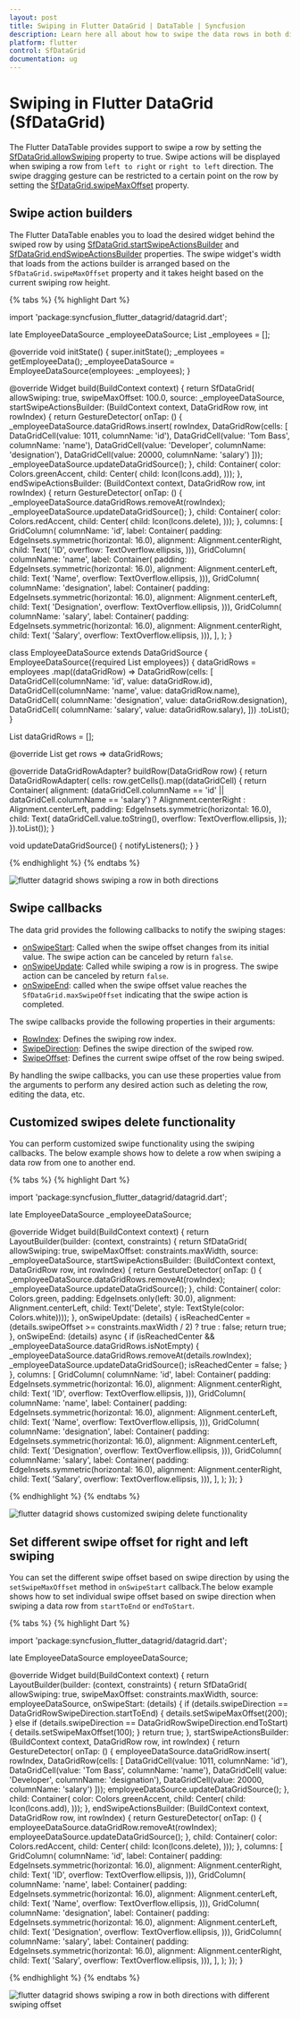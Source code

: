 ```yaml
---
layout: post
title: Swiping in Flutter DataGrid | DataTable | Syncfusion
description: Learn here all about how to swipe the data rows in both directions in Syncfusion Flutter DataGrid (SfDataGrid) widget and more.
platform: flutter
control: SfDataGrid
documentation: ug
---
```


# Swiping in Flutter DataGrid (SfDataGrid)

The Flutter DataTable provides support to swipe a row by setting the [SfDataGrid.allowSwiping](https://pub.dev/documentation/syncfusion_flutter_datagrid/latest/datagrid/SfDataGrid/allowSwiping.html) property to true. Swipe actions will be displayed when swiping a row from `left to right` or `right to left` direction. The swipe dragging gesture can be restricted to a certain point on the row by setting the [SfDataGrid.swipeMaxOffset](https://pub.dev/documentation/syncfusion_flutter_datagrid/latest/datagrid/SfDataGrid/swipeMaxOffset.html) property.

## Swipe action builders

The Flutter DataTable enables you to load the desired widget behind the swiped row by using [SfDataGrid.startSwipeActionsBuilder](https://pub.dev/documentation/syncfusion_flutter_datagrid/latest/datagrid/SfDataGrid/startSwipeActionsBuilder.html) and [SfDataGrid.endSwipeActionsBuilder](https://pub.dev/documentation/syncfusion_flutter_datagrid/latest/datagrid/SfDataGrid/endSwipeActionsBuilder.html) properties. The swipe widget's width that loads from the actions builder is arranged based on the `SfDataGrid.swipeMaxOffset` property and it takes height based on the current swiping row height.

{% tabs %}
{% highlight Dart %} 

import 'package:syncfusion_flutter_datagrid/datagrid.dart';

late EmployeeDataSource _employeeDataSource;
List<Employee> _employees = <Employee>[];

@override
void initState() {
  super.initState();
  _employees = getEmployeeData();
  _employeeDataSource = EmployeeDataSource(employees: _employees);
}

@override
Widget build(BuildContext context) {
  return SfDataGrid(
    allowSwiping: true,
    swipeMaxOffset: 100.0,
    source: _employeeDataSource,
    startSwipeActionsBuilder:
        (BuildContext context, DataGridRow row, int rowIndex) {
      return GestureDetector(
          onTap: () {
            _employeeDataSource.dataGridRows.insert(
                rowIndex,
                DataGridRow(cells: [
                  DataGridCell(value: 1011, columnName: 'id'),
                  DataGridCell(value: 'Tom Bass', columnName: 'name'),
                  DataGridCell(value: 'Developer', columnName: 'designation'),
                  DataGridCell(value: 20000, columnName: 'salary')
                ]));
            _employeeDataSource.updateDataGridSource();
          },
          child: Container(
              color: Colors.greenAccent,
              child: Center(
                child: Icon(Icons.add),
              )));
    },
    endSwipeActionsBuilder:
        (BuildContext context, DataGridRow row, int rowIndex) {
      return GestureDetector(
          onTap: () {
            _employeeDataSource.dataGridRows.removeAt(rowIndex);
            _employeeDataSource.updateDataGridSource();
          },
          child: Container(
              color: Colors.redAccent,
              child: Center(
                child: Icon(Icons.delete),
              )));
    },
    columns: <GridColumn>[
      GridColumn(
          columnName: 'id',
          label: Container(
              padding: EdgeInsets.symmetric(horizontal: 16.0),
              alignment: Alignment.centerRight,
              child: Text(
                'ID',
                overflow: TextOverflow.ellipsis,
              ))),
      GridColumn(
          columnName: 'name',
          label: Container(
              padding: EdgeInsets.symmetric(horizontal: 16.0),
              alignment: Alignment.centerLeft,
              child: Text(
                'Name',
                overflow: TextOverflow.ellipsis,
              ))),
      GridColumn(
          columnName: 'designation',
          label: Container(
              padding: EdgeInsets.symmetric(horizontal: 16.0),
              alignment: Alignment.centerLeft,
              child: Text(
                'Designation',
                overflow: TextOverflow.ellipsis,
              ))),
      GridColumn(
          columnName: 'salary',
          label: Container(
              padding: EdgeInsets.symmetric(horizontal: 16.0),
              alignment: Alignment.centerRight,
              child: Text(
                'Salary',
                overflow: TextOverflow.ellipsis,
              ))),
    ],
  );
}

class EmployeeDataSource extends DataGridSource {
  EmployeeDataSource({required List<Employee> employees}) {
    dataGridRows = employees
        .map<DataGridRow>((dataGridRow) => DataGridRow(cells: [
              DataGridCell<int>(columnName: 'id', value: dataGridRow.id),
              DataGridCell<String>(columnName: 'name', value: dataGridRow.name),
              DataGridCell<String>(
                  columnName: 'designation', value: dataGridRow.designation),
              DataGridCell<int>(
                  columnName: 'salary', value: dataGridRow.salary),
            ]))
        .toList();
  }

  List<DataGridRow> dataGridRows = [];

  @override
  List<DataGridRow> get rows => dataGridRows;

  @override
  DataGridRowAdapter? buildRow(DataGridRow row) {
    return DataGridRowAdapter(
        cells: row.getCells().map<Widget>((dataGridCell) {
      return Container(
          alignment: (dataGridCell.columnName == 'id' ||
                  dataGridCell.columnName == 'salary')
              ? Alignment.centerRight
              : Alignment.centerLeft,
          padding: EdgeInsets.symmetric(horizontal: 16.0),
          child: Text(
            dataGridCell.value.toString(),
            overflow: TextOverflow.ellipsis,
          ));
    }).toList());
  }

  void updateDataGridSource() {
    notifyListeners();
  }
}

{% endhighlight %}
{% endtabs %}

![flutter datagrid shows swiping a row in both directions](images/swiping/flutter-datagrid-swiping.gif)

## Swipe callbacks

The data grid provides the following callbacks to notify the swiping stages:  

* [onSwipeStart](https://pub.dev/documentation/syncfusion_flutter_datagrid/latest/datagrid/SfDataGrid/onSwipeStart.html): Called when the swipe offset changes from its initial value. The swipe action can be canceled by return `false`.
* [onSwipeUpdate](https://pub.dev/documentation/syncfusion_flutter_datagrid/latest/datagrid/SfDataGrid/onSwipeUpdate.html): Called while swiping a row is in progress. The swipe action can be canceled by return `false`.
* [onSwipeEnd](https://pub.dev/documentation/syncfusion_flutter_datagrid/latest/datagrid/SfDataGrid/onSwipeEnd.html): called when the swipe offset value reaches the `SfDataGrid.maxSwipeOffset` indicating that the swipe action is completed.

The swipe callbacks provide the following properties in their arguments:

* [RowIndex](https://pub.dev/documentation/syncfusion_flutter_datagrid/latest/datagrid/DataGridSwipeUpdateDetails/rowIndex.html): Defines the swiping row index.
* [SwipeDirection](https://pub.dev/documentation/syncfusion_flutter_datagrid/latest/datagrid/DataGridSwipeUpdateDetails/swipeDirection.html): Defines the swipe direction of the swiped row.
* [SwipeOffset](https://pub.dev/documentation/syncfusion_flutter_datagrid/latest/datagrid/DataGridSwipeUpdateDetails/swipeOffset.html): Defines the current swipe offset of the row being swiped.

By handling the swipe callbacks, you can use these properties value from the arguments to perform any desired action such as deleting the row, editing the data, etc.

## Customized swipes delete functionality

You can perform customized swipe functionality using the swiping callbacks. The below example shows how to delete a row when swiping a data row from one to another end.

{% tabs %}
{% highlight Dart %} 

import 'package:syncfusion_flutter_datagrid/datagrid.dart';

late EmployeeDataSource _employeeDataSource;

@override
Widget build(BuildContext context) {
  return LayoutBuilder(builder: (context, constraints) {
    return SfDataGrid(
      allowSwiping: true,
      swipeMaxOffset: constraints.maxWidth,
      source: _employeeDataSource,
      startSwipeActionsBuilder:
          (BuildContext context, DataGridRow row, int rowIndex) {
        return GestureDetector(
            onTap: () {
              _employeeDataSource.dataGridRows.removeAt(rowIndex);
              _employeeDataSource.updateDataGridSource();
            },
            child: Container(
                color: Colors.green,
                padding: EdgeInsets.only(left: 30.0),
                alignment: Alignment.centerLeft,
                child: Text('Delete', style: TextStyle(color: Colors.white))));
      },
      onSwipeUpdate: (details) {
        isReachedCenter =
            (details.swipeOffset >= constraints.maxWidth / 2) ? true : false;
        return true;
      },
      onSwipeEnd: (details) async {
        if (isReachedCenter && _employeeDataSource.dataGridRows.isNotEmpty) {
          _employeeDataSource.dataGridRows.removeAt(details.rowIndex);
          _employeeDataSource.updateDataGridSource();
          isReachedCenter = false;
        }
      },
      columns: <GridColumn>[
        GridColumn(
            columnName: 'id',
            label: Container(
                padding: EdgeInsets.symmetric(horizontal: 16.0),
                alignment: Alignment.centerRight,
                child: Text(
                  'ID',
                  overflow: TextOverflow.ellipsis,
                ))),
        GridColumn(
            columnName: 'name',
            label: Container(
                padding: EdgeInsets.symmetric(horizontal: 16.0),
                alignment: Alignment.centerLeft,
                child: Text(
                  'Name',
                  overflow: TextOverflow.ellipsis,
                ))),
        GridColumn(
            columnName: 'designation',
            label: Container(
                padding: EdgeInsets.symmetric(horizontal: 16.0),
                alignment: Alignment.centerLeft,
                child: Text(
                  'Designation',
                  overflow: TextOverflow.ellipsis,
                ))),
        GridColumn(
            columnName: 'salary',
            label: Container(
                padding: EdgeInsets.symmetric(horizontal: 16.0),
                alignment: Alignment.centerRight,
                child: Text(
                  'Salary',
                  overflow: TextOverflow.ellipsis,
                ))),
      ],
    );
  });
}

{% endhighlight %}
{% endtabs %}

![flutter datagrid shows customized swiping delete functionality](images/swiping/flutter-datagrid-customized-swiping-delete-funtionality.gif)

## Set different swipe offset for right and left swiping 

You can set the different swipe offset based on swipe direction by using the `setSwipeMaxOffset` method in `onSwipeStart` callback.The below example shows how to set individual swipe offset based on swipe direction when swiping a data row from `startToEnd` or `endToStart`.  

{% tabs %}
{% highlight Dart %} 

import 'package:syncfusion_flutter_datagrid/datagrid.dart';

late EmployeeDataSource employeeDataSource;

@override
  Widget build(BuildContext context) {
    return LayoutBuilder(builder: (context, constraints) {
      return SfDataGrid(
        allowSwiping: true,
        swipeMaxOffset: constraints.maxWidth,
        source: employeeDataSource,
        onSwipeStart: (details) {
          if (details.swipeDirection == DataGridRowSwipeDirection.startToEnd) {
            details.setSwipeMaxOffset(200);
          } else if (details.swipeDirection == DataGridRowSwipeDirection.endToStart) {
            details.setSwipeMaxOffset(100);
          }
          return true;
        },
        startSwipeActionsBuilder:
            (BuildContext context, DataGridRow row, int rowIndex) {
          return GestureDetector(
              onTap: () {
                employeeDataSource.dataGridRow.insert(
                    rowIndex,
                    DataGridRow(cells: [
                      DataGridCell(value: 1011, columnName: 'id'),
                      DataGridCell(value: 'Tom Bass', columnName: 'name'),
                      DataGridCell(
                          value: 'Developer', columnName: 'designation'),
                      DataGridCell(value: 20000, columnName: 'salary')
                    ]));
                employeeDataSource.updateDataGridSource();
              },
              child: Container(
                  color: Colors.greenAccent,
                  child: Center(
                    child: Icon(Icons.add),
                  )));
        },
        endSwipeActionsBuilder:
            (BuildContext context, DataGridRow row, int rowIndex) {
          return GestureDetector(
              onTap: () {
                employeeDataSource.dataGridRow.removeAt(rowIndex);
                employeeDataSource.updateDataGridSource();
              },
              child: Container(
                  color: Colors.redAccent,
                  child: Center(
                    child: Icon(Icons.delete),
                  )));
        },
        columns: <GridColumn>[
          GridColumn(
              columnName: 'id',
              label: Container(
                  padding: EdgeInsets.symmetric(horizontal: 16.0),
                  alignment: Alignment.centerRight,
                  child: Text(
                    'ID',
                    overflow: TextOverflow.ellipsis,
                  ))),
          GridColumn(
              columnName: 'name',
              label: Container(
                  padding: EdgeInsets.symmetric(horizontal: 16.0),
                  alignment: Alignment.centerLeft,
                  child: Text(
                    'Name',
                    overflow: TextOverflow.ellipsis,
                  ))),
          GridColumn(
              columnName: 'designation',
              label: Container(
                  padding: EdgeInsets.symmetric(horizontal: 16.0),
                  alignment: Alignment.centerLeft,
                  child: Text(
                    'Designation',
                    overflow: TextOverflow.ellipsis,
                  ))),
          GridColumn(
              columnName: 'salary',
              label: Container(
                  padding: EdgeInsets.symmetric(horizontal: 16.0),
                  alignment: Alignment.centerRight,
                  child: Text(
                    'Salary',
                    overflow: TextOverflow.ellipsis,
                  ))),
        ],
      );
    });
  }

{% endhighlight %}
{% endtabs %} 

![flutter datagrid shows swiping a row in both directions with different swiping offset](images/swiping/flutter-datagrid-individual-swiping.gif)